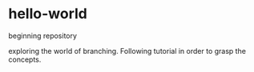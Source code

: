 # hello-world
beginning repository 

exploring the world of branching. Following tutorial in order to grasp the concepts.
